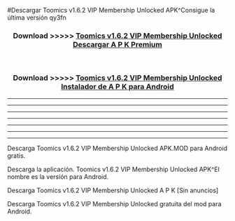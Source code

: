 #Descargar Toomics v1.6.2 VIP Membership Unlocked  APK^Consigue la última versión qy3fn



<div align="center">
<h3>Download >>>>> <a href="https://es-sites.web.app/?es= Toomics v1.6.2 VIP Membership Unlocked ">Toomics v1.6.2 VIP Membership Unlocked  Descargar A P K Premium</a></h3><br>

<h3>Download >>>>> <a href="https://es-sites.web.app/?es= Toomics v1.6.2 VIP Membership Unlocked ">Toomics v1.6.2 VIP Membership Unlocked  Instalador de A P K para Android</a></h3>
</div>


----------------------------------------------------------

----------------------------------------------------------

----------------------------------------------------------

----------------------------------------------------------

----------------------------------------------------------

----------------------------------------------------------

----------------------------------------------------------

Descarga Toomics v1.6.2 VIP Membership Unlocked  APK.MOD para Android gratis.

Descarga la aplicación. Toomics v1.6.2 VIP Membership Unlocked  APK^El nombre es la versión para Android.

Descarga Toomics v1.6.2 VIP Membership Unlocked  A P K [Sin anuncios]

Descarga Toomics v1.6.2 VIP Membership Unlocked  gratuita del mod para Android.


